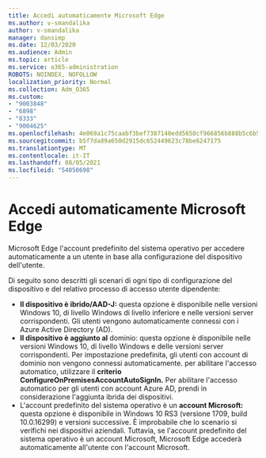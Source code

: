 ```yaml
---
title: Accedi automaticamente Microsoft Edge
ms.author: v-smandalika
author: v-smandalika
manager: dansimp
ms.date: 12/03/2020
ms.audience: Admin
ms.topic: article
ms.service: o365-administration
ROBOTS: NOINDEX, NOFOLLOW
localization_priority: Normal
ms.collection: Adm_O365
ms.custom:
- "9003848"
- "6898"
- "8333"
- "9004625"
ms.openlocfilehash: 4e069a1c75caabf3bef7387140edd5650cf966856b888b5c6b5618a603986d6d
ms.sourcegitcommit: b5f7da89a650d2915dc652449623c78be6247175
ms.translationtype: MT
ms.contentlocale: it-IT
ms.lasthandoff: 08/05/2021
ms.locfileid: "54050698"
---
```

# <a name="sign-in-to-microsoft-edge-automatically"></a>Accedi automaticamente Microsoft Edge

Microsoft Edge l'account predefinito del sistema operativo per accedere automaticamente a un utente in base alla configurazione del dispositivo dell'utente. 

Di seguito sono descritti gli scenari di ogni tipo di configurazione del dispositivo e del relativo processo di accesso utente dipendente:

- **Il dispositivo è ibrido/AAD-J:** questa opzione è disponibile nelle versioni Windows 10, di livello Windows di livello inferiore e nelle versioni server corrispondenti. Gli utenti vengono automaticamente connessi con i Azure Active Directory (AD).
- **Il dispositivo è aggiunto al** dominio: questa opzione è disponibile nelle versioni Windows 10, di livello Windows e delle versioni server corrispondenti. Per impostazione predefinita, gli utenti con account di dominio non vengono connessi automaticamente. per abilitare l'accesso automatico, utilizzare il **criterio ConfigureOnPremisesAccountAutoSignIn.** Per abilitare l'accesso automatico per gli utenti con account Azure AD, prendi in considerazione l'aggiunta ibrida dei dispositivi.
- L'account predefinito del sistema operativo è un **account Microsoft:** questa opzione è disponibile in Windows 10 RS3 (versione 1709, build 10.0.16299) e versioni successive. È improbabile che lo scenario si verifichi nei dispositivi aziendali. Tuttavia, se l'account predefinito del sistema operativo è un account Microsoft, Microsoft Edge accederà automaticamente all'utente con l'account Microsoft.
 
 
